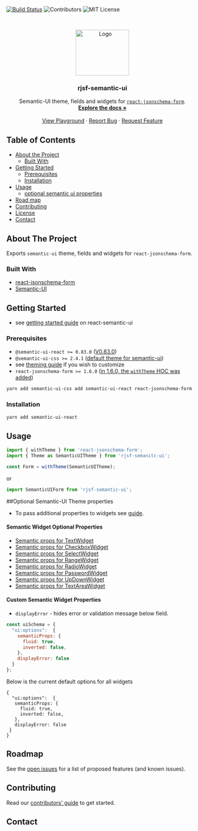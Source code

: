 <!--
*** Thanks for checking out this README Template. If you have a suggestion that would
*** make this better please fork the repo and create a pull request or simple open
*** an issue with the tag "enhancement".
*** Thanks again! Now go create something AMAZING! :D
-->

<!-- PROJECT SHIELDS -->
<!--
*** I'm using markdown "reference style" links for readability.
*** Reference links are enclosed in brackets [ ] instead of parentheses ( ).
*** See the bottom of this document for the declaration of the reference variables
*** for build-url, contributors-url, etc. This is an optional, concise syntax you may use.
*** https://www.markdownguide.org/basic-syntax/#reference-style-links
-->

[![Build Status](https://travis-ci.org/mozilla-services/react-jsonschema-form.svg?branch=master)](https://travis-ci.org/mozilla-services/react-jsonschema-form)
![Contributors][contributors-shield]
![MIT License][license-shield]

<!-- PROJECT LOGO -->
<br />
<p align="center">
  <a href="https://react.semantic-ui.com/">
    <img src="https://react.semantic-ui.com/logo.png" alt="Logo" width="140" height="120">
  </a>

  <h3 align="center">rjsf-semantic-ui</h3>

  <p align="center">
  Semantic-UI theme, fields and widgets for <a href="https://github.com/mozilla-services/react-jsonschema-form/"><code>react-jsonschema-form</code></a>.
    <br />
    <a href="https://github.com/rjsf-team/react-jsonschema-form/tree/master/packages/semantic-ui/"><strong>Explore the docs »</strong></a>
    <br />
    <br />
    <a href="https://rjsf-team.github.io/react-jsonschema-form/">View Playground</a>
    ·
    <a href="https://github.com/Semantic-Org/Semantic-UI-React/issues/new?template=Bug_report.md">Report Bug</a>
       ·
       <a href="https://github.com/Semantic-Org/Semantic-UI-React/issues/new?template=Feature_request.md">Request Feature</a>
  </p>

<!-- TABLE OF CONTENTS -->

## Table of Contents

- [About the Project](#about-the-project)
  - [Built With](#built-with)
- [Getting Started](#getting-started)
  - [Prerequisites](#prerequisites)
  - [Installation](#installation)
- [Usage](#usage)
  - [optional semantic ui properties](#optional-semntic-ui-properties) 
- [Road map](#roadmap)
- [Contributing](#contributing)
- [License](#license)
- [Contact](#contact)

<!-- ABOUT THE PROJECT -->

## About The Project

Exports `semantic-ui` theme, fields and widgets for `react-jsonschema-form`.

### Built With

- [react-jsonschema-form](https://github.com/mozilla-services/react-jsonschema-form/)
- [Semantic-UI](https://react.semantic-ui.com/)

<!-- GETTING STARTED -->

## Getting Started

- see [getting started guide](https://react.semantic-ui.com/usage) on react-semantic-ui

### Prerequisites

- `@semantic-ui-react >= 0.83.0` ([V0.83.0](https://github.com/Semantic-Org/Semantic-UI-React/releases/tag/v0.83.0))
- `@semantic-ui-css >= 2.4.1` ([default theme for semantic-ui](https://github.com/Semantic-Org/Semantic-UI-CSS))
- see [theming guide](https://react.semantic-ui.com/theming) if you wish to customize
- `react-jsonschema-form >= 1.6.0` ([in 1.6.0, the `withTheme` HOC was added](https://github.com/mozilla-services/react-jsonschema-form/pull/1226))

```sh
yarn add semantic-ui-css add semantic-ui-react react-jsonschema-form
```

### Installation

```sh
yarn add semantic-ui-react
```

<!-- USAGE EXAMPLES -->

## Usage

```javascript
import { withTheme } from 'react-jsonschema-form';
import { Theme as SemanticUITheme } from 'rjsf-semanitc-ui';

const Form = withTheme(SemanticUITheme);
```

or

```javascript
import SemanticUIForm from 'rjsf-semantic-ui';
```

##Optional Semantic-UI Theme properties
- To pass additional properties to widgets see [guide](https://react-jsonschema-form.readthedocs.io/en/latest/form-customization/#object-additional-properties).
 
#### Semantic Widget Optional Properties 
 - [Semantic props for TextWidget](https://react.semantic-ui.com/elements/input/)
 - [Semantic props for CheckboxWidget](https://react.semantic-ui.com/modules/checkbox/)
 - [Semantic props for SelectWidget](https://react.semantic-ui.com/modules/dropdown/)
 - [Semantic props for RangeWidget](https://react.semantic-ui.com/elements/input/)
 - [Semantic props for RadioWidget](https://react.semantic-ui.com/addons/radio/)  
 - [Semantic props for PasswordWidget](https://react.semantic-ui.com/elements/input/)
 - [Semantic props for UpDownWidget](https://react.semantic-ui.com/elements/input/) 
 - [Semantic props for TextAreaWidget](https://react.semantic-ui.com/addons/text-area/)
 
#### Custom Semantic Widget Properties
 - ``displayError`` - hides error or validation message below field.
```javascript
const uiSchema = {
  "ui:options":  {
    semanticProps: {
      fluid: true,
      inverted: false,
    },
    displayError: false
  }
};
```
Below is the current default options for all widgets
```json5
{
  "ui:options":  {
   semanticProps: {
     fluid: true,
     inverted: false,
   },
   displayError: false
 }
}
````

<!-- ROADMAP -->

## Roadmap

See the [open issues](https://github.com/rjsf-team/react-jsonschema-form/issues) for a list of proposed features (and known issues).

<!-- CONTRIBUTING -->

## Contributing

Read our [contributors' guide](https://react-jsonschema-form.readthedocs.io/en/latest/#contributing) to get started.

<!-- CONTACT -->

## Contact

<!-- MARKDOWN LINKS & IMAGES -->
<!-- https://www.markdownguide.org/basic-syntax/#reference-style-links -->

[build-url]: https://travis-ci.org/mozilla-services/react-jsonschema-form
[contributors-shield]: https://img.shields.io/badge/contributors-1-orange.svg?style=flat-square
[license-shield]: https://img.shields.io/badge/license-MIT-blue.svg?style=flat-square
[license-url]: https://choosealicense.com/licenses/mit
